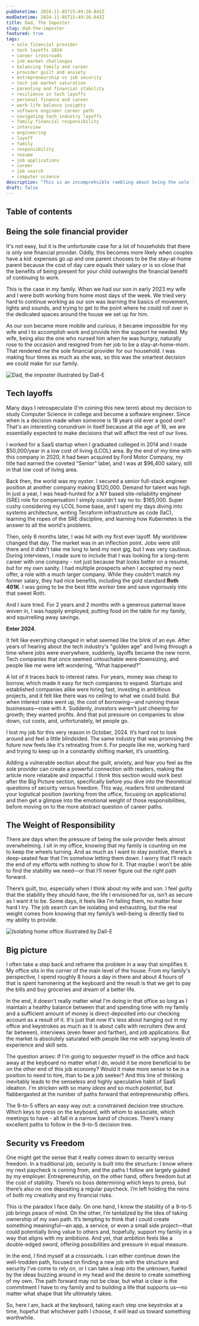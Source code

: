 ```yaml
---
pubDatetime: 2024-11-05T15:49:26.843Z
modDatetime: 2024-11-05T15:49:26.843Z
title: Dad, The Imposter
slug: dad-the-imposter
featured: true
tags:
  - sole financial provider
  - tech layoffs 2024
  - career crossroads
  - job market challenges
  - balancing family and career
  - provider guilt and anxiety
  - entrepreneurship vs job security
  - tech job market saturation
  - parenting and financial stability
  - resilience in tech layoffs
  - personal finance and career
  - work-life balance insights
  - software engineer career path
  - navigating tech industry layoffs
  - family financial responsibility
  - interview
  - engineering
  - layoff
  - family
  - responsibility
  - resume
  - job applications
  - career
  - job search
  - computer science
description: "This is an incomprehsible rambling about being the sole financial provider for the family and being a part of the tech layoff, from the perspective of a dad in that situation."
draft: false
---
```


## Table of contents

## Being the sole financial provider

It's not easy, but it is the unfortunate case for a lot of households that there is only one financial provider. Oddly, this becomes more likely when couples have a kid: expenses go *up* and one parent chooses to be the stay-at-home parent because the cost of day care equals their salary or is so close that the benefits of being present for your child outweighs the financial benefit of continuing to work.

This is the case in my family. When we had our son in early 2023 my wife and I were both working from home most days of the week. We tried very hard to continue working as our son was learning the basics of movement, lights and sounds, and trying to get to the point where he could roll over in the dedicated spaces around the house we set up for him.

As our son became more mobile and curious, it became impossible for my wife and I to accomplish work and provide him the support he needed. My wife, being also the one who nursed him when he was hungry, naturally rose to the occasion and resigned from her job to be a stay-at-home-mom. That rendered me the sole financial provider for our household. I was making four times as much as she was, so this was the smartest decision we could make for our family.

 ![Dad, the imposter illustrated by Dall-E](https://ik.imagekit.io/enginyyr/enginyyr-blog/200-dad-the-imposter/DALL_E%202024-11-05%2010.34.35%20-%20A%20heading%20image%20for%20a%20blog%20titled%20'Dad,%20the%20Imposter.'%20The%20scene%20depicts%20a%20father%20sitting%20alone%20in%20a%20quiet,%20dimly%20lit%20home%20office,%20conveying%20feelings%20.webp?updatedAt=1730820925347)


## Tech layoffs

Many days I retrospeculate (I'm coining this new term) about my decision to study Computer Science in college and become a software engineer. Since when is a decision made when someone is 18 years old ever a good one? That's an interesting conundrum in itself because at the age of 18, we are essentially expected to make decisions that will affect the rest of our lives.

I worked for a SaaS startup when I graduated colleged in 2014 and I made $50,000/year in a low cost of living (LCOL) area. By the end of my time with this company in 2020, it had been acquired by Ford Motor Company, my title had earned the coveted "Senior" label, and I was at $96,400 salary, still in that low cost of living area.

Back then, the world was my oyster. I secured a senior full-stack engineer position at another company making $120,000. Demand for talent was high. In just a year, I was head-hunted for a NY based site-reliability engineer (SRE) role for compensation I simply couldn't say no to: $165,000. Super cushy considering my LCOL home base, and I spent my days diving into systems architecture, writing Terraform infrastructure as code (IaC), learning the ropes of the SRE discipline, and learning how Kubernetes is the answer to all the world's problems.

Then, only 6 months later, I was hit with my first ever layoff. My worldview changed that day. The market was in an inflection point. Jobs were still there and it didn't take me long to land my next gig, but I was very cautious. During interviews, I made sure to include that I was looking for a long-term career with one company - not just because that looks better on a resumé, but for my own sanity. I had multiple prospects when I accepted my next offer, a role with a much larger company. While they couldn't match my former salary, they had nice benefits, including the gold standard **Roth 401K**. I was going to be the best little worker bee and save vigorously into that sweet Roth.

And I sure tried. For 2 years and 2 months with a generous paternal leave woven in, I was happily employed, putting food on the table for my family, and squirrelling away savings.

**Enter 2024**. 

It felt like everything changed in what seemed like the blink of an eye. After years of hearing about the tech industry's "golden age" and living through a time where jobs were everywhere, suddenly, layoffs became the new norm. Tech companies that once seemed untouchable were downsizing, and people like me were left wondering, “What happened?”

A lot of it traces back to interest rates. For years, money was cheap to borrow, which made it easy for tech companies to expand. Startups and established companies alike were hiring fast, investing in ambitious projects, and it felt like there was no ceiling to what we could build. But when interest rates went up, the cost of borrowing—and running these businesses—rose with it. Suddenly, investors weren't just cheering for growth; they wanted profits. And that put pressure on companies to slow down, cut costs, and, unfortunately, let people go.

I lost my job for this very reason in October, 2024. It’s hard not to look around and feel a little blindsided. The same industry that was promising the future now feels like it's retreating from it. For people like me, working hard and trying to keep up in a constantly shifting market, it’s unsettling.


Adding a vulnerable section about the guilt, anxiety, and fear you feel as the sole provider can create a powerful connection with readers, making the article more relatable and impactful. I think this section would work best after the Big Picture section, specifically before you dive into the theoretical questions of security versus freedom. This way, readers first understand your logistical position (working from the office, focusing on applications) and then get a glimpse into the emotional weight of those responsibilities, before moving on to the more abstract question of career paths.

## The Weight of Responsibility

There are days when the pressure of being the sole provider feels almost overwhelming. I sit in my office, knowing that my family is counting on me to keep the wheels turning. And as much as I want to stay positive, there’s a deep-seated fear that I’m somehow letting them down. I worry that I’ll reach the end of my efforts with nothing to show for it. That maybe I won’t be able to find the stability we need—or that I’ll never figure out the right path forward.

There’s guilt, too, especially when I think about my wife and son. I feel guilty that the stability they should have, the life I envisioned for us, isn’t as secure as I want it to be. Some days, it feels like I’m failing them, no matter how hard I try. The job search can be isolating and exhausting, but the real weight comes from knowing that my family’s well-being is directly tied to my ability to provide.

 ![Isolating home office illustrated by Dall-E](https://ik.imagekit.io/enginyyr/enginyyr-blog/200-dad-the-imposter/DALL_E%202024-11-05%2010.04.48%20-%20quiet%20home%20office.webp?updatedAt=1730820003005)

## Big picture

I often take a step back and reframe the problem in a way that simplifies it. My office sits in the corner of the main level of the house. From my family's perspective, I spend roughly 8 hours a day in there and about 4 hours of that is spent hammering at the keyboard and the result is that we get to pay the bills and buy groceries and dream of a better life.

In the end, it doesn't really matter what I'm doing in that office so long as I maintain a healthy balance between that and spending time with my family and a sufficient amount of money is direct-deposited into our checking account as a result of it. It's just that now it's less about hanging out in my office and keystrokes as much as it is about calls with recruiters (few and far between), interviews (even fewer and farther), and job applications. But the market is absolutely saturated with people like me with varying levels of experience and skill sets.

The question arises: If I'm going to sequester myself in the office and hack away at the keyboard no matter what I do, would it be more beneficial to be on the other end of this job economy? Would it make more sense to be in a position to need to hire, than to be a job seeker? And this line of thinking inevitably leads to the senseless and highly speculative habit of SaaS ideation. I'm stricken with so many *ideas* and so much *potential*, but flabbergasted at the number of paths forward that entrepreneurship offers.

The 9-to-5 offers an easy way out: a constrained decision tree structure. Which keys to press on the keyboard, with whom to associate, which meetings to have - all fall in a narrow band of choices. There's many excellent paths to follow in the 9-to-5 decision tree.

## Security vs Freedom

One might get the sense that it really comes down to security versus freedom. In a traditional job, security is built into the structure: I know where my next paycheck is coming from, and the paths I follow are largely guided by my employer. Entrepreneurship, on the other hand, offers freedom but at the cost of stability. There’s no boss determining which keys to press, but there’s also no one depositing a regular paycheck. I’m left holding the reins of both my creativity and my financial risks.

This is the paradox I face daily. On one hand, I know the stability of a 9-to-5 job brings peace of mind. On the other, I’m tantalized by the idea of taking ownership of my own path. It’s tempting to think that I could create something meaningful—an app, a service, or even a small side project—that could potentially bring value to others and, hopefully, support my family in a way that aligns with my ambitions. And yet, that ambition feels like a double-edged sword, offering possibilities and pressure in equal measure.

In the end, I find myself at a crossroads. I can either continue down the well-trodden path, focused on finding a new job with the structure and security I’ve come to rely on, or I can take a leap into the unknown, fueled by the ideas buzzing around in my head and the desire to create something of my own. The path forward may not be clear, but what is clear is the commitment I have to my family and to building a life that supports us—no matter what shape that life ultimately takes.

So, here I am, back at the keyboard, taking each step one keystroke at a time, hopeful that whichever path I choose, it will lead us toward something worthwhile.
